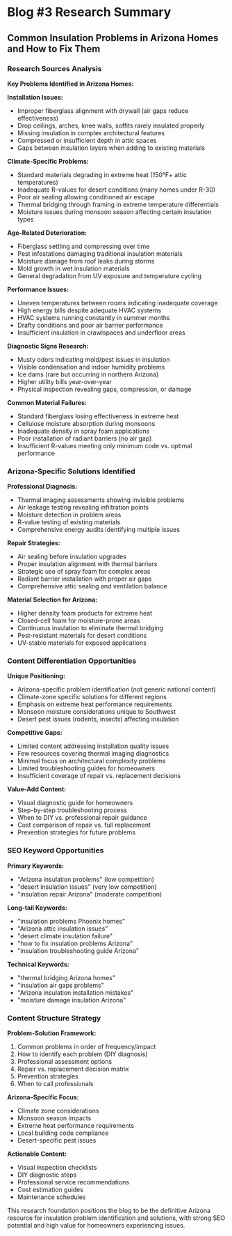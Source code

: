 # Blog #3 Research Summary
## Common Insulation Problems in Arizona Homes and How to Fix Them

### Research Sources Analysis

**Key Problems Identified in Arizona Homes:**

**Installation Issues:**
- Improper fiberglass alignment with drywall (air gaps reduce effectiveness)
- Drop ceilings, arches, knee walls, soffits rarely insulated properly
- Missing insulation in complex architectural features
- Compressed or insufficient depth in attic spaces
- Gaps between insulation layers when adding to existing materials

**Climate-Specific Problems:**
- Standard materials degrading in extreme heat (150°F+ attic temperatures)
- Inadequate R-values for desert conditions (many homes under R-30)
- Poor air sealing allowing conditioned air escape
- Thermal bridging through framing in extreme temperature differentials
- Moisture issues during monsoon season affecting certain insulation types

**Age-Related Deterioration:**
- Fiberglass settling and compressing over time
- Pest infestations damaging traditional insulation materials
- Moisture damage from roof leaks during storms
- Mold growth in wet insulation materials
- General degradation from UV exposure and temperature cycling

**Performance Issues:**
- Uneven temperatures between rooms indicating inadequate coverage
- High energy bills despite adequate HVAC systems
- HVAC systems running constantly in summer months
- Drafty conditions and poor air barrier performance
- Insufficient insulation in crawlspaces and underfloor areas

**Diagnostic Signs Research:**
- Musty odors indicating mold/pest issues in insulation
- Visible condensation and indoor humidity problems
- Ice dams (rare but occurring in northern Arizona)
- Higher utility bills year-over-year
- Physical inspection revealing gaps, compression, or damage

**Common Material Failures:**
- Standard fiberglass losing effectiveness in extreme heat
- Cellulose moisture absorption during monsoons
- Inadequate density in spray foam applications
- Poor installation of radiant barriers (no air gap)
- Insufficient R-values meeting only minimum code vs. optimal performance

### Arizona-Specific Solutions Identified

**Professional Diagnosis:**
- Thermal imaging assessments showing invisible problems
- Air leakage testing revealing infiltration points
- Moisture detection in problem areas
- R-value testing of existing materials
- Comprehensive energy audits identifying multiple issues

**Repair Strategies:**
- Air sealing before insulation upgrades
- Proper insulation alignment with thermal barriers
- Strategic use of spray foam for complex areas
- Radiant barrier installation with proper air gaps
- Comprehensive attic sealing and ventilation balance

**Material Selection for Arizona:**
- Higher density foam products for extreme heat
- Closed-cell foam for moisture-prone areas
- Continuous insulation to eliminate thermal bridging
- Pest-resistant materials for desert conditions
- UV-stable materials for exposed applications

### Content Differentiation Opportunities

**Unique Positioning:**
- Arizona-specific problem identification (not generic national content)
- Climate-zone specific solutions for different regions
- Emphasis on extreme heat performance requirements
- Monsoon moisture considerations unique to Southwest
- Desert pest issues (rodents, insects) affecting insulation

**Competitive Gaps:**
- Limited content addressing installation quality issues
- Few resources covering thermal imaging diagnostics
- Minimal focus on architectural complexity problems
- Limited troubleshooting guides for homeowners
- Insufficient coverage of repair vs. replacement decisions

**Value-Add Content:**
- Visual diagnostic guide for homeowners
- Step-by-step troubleshooting process
- When to DIY vs. professional repair guidance
- Cost comparison of repair vs. full replacement
- Prevention strategies for future problems

### SEO Keyword Opportunities

**Primary Keywords:**
- "Arizona insulation problems" (low competition)
- "desert insulation issues" (very low competition)
- "insulation repair Arizona" (moderate competition)

**Long-tail Keywords:**
- "insulation problems Phoenix homes"
- "Arizona attic insulation issues"
- "desert climate insulation failure"
- "how to fix insulation problems Arizona"
- "insulation troubleshooting guide Arizona"

**Technical Keywords:**
- "thermal bridging Arizona homes"
- "insulation air gaps problems"
- "Arizona insulation installation mistakes"
- "moisture damage insulation Arizona"

### Content Structure Strategy

**Problem-Solution Framework:**
1. Common problems in order of frequency/impact
2. How to identify each problem (DIY diagnosis)
3. Professional assessment options
4. Repair vs. replacement decision matrix
5. Prevention strategies
6. When to call professionals

**Arizona-Specific Focus:**
- Climate zone considerations
- Monsoon season impacts
- Extreme heat performance requirements
- Local building code compliance
- Desert-specific pest issues

**Actionable Content:**
- Visual inspection checklists
- DIY diagnostic steps
- Professional service recommendations
- Cost estimation guides
- Maintenance schedules

This research foundation positions the blog to be the definitive Arizona resource for insulation problem identification and solutions, with strong SEO potential and high value for homeowners experiencing issues.

